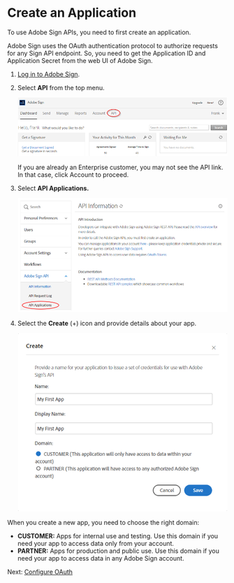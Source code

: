 # Create an Application

To use Adobe Sign APIs, you need to first create an application.

Adobe Sign uses the OAuth authentication protocol to authorize requests for any Sign API endpoint. So, you need to get the Application ID and Application Secret from the web UI of Adobe Sign.  

1. [Log in to Adobe Sign](https://secure.echosign.com/public/login).

2.  Select **API** from the top menu.  

    ![Selecting API access](../img/sign_gstarted_1.png) 
    
    If you are already an Enterprise customer, you may not see the API link. In that case, click Account to proceed.

3. Select **API Applications.**  

    ![Selecting API Applications](../img/sign_gstarted_2.png)  

4. Select the **Create** (+) icon and provide details about your app.  

    ![Creating a new app](../img/sign_gstarted_3.png)

When you create a new app, you need to choose the right domain:

- **CUSTOMER:**  Apps for internal use and testing. Use this domain if you need your app to access data only from your account.
- **PARTNER:**  Apps for production and public use. Use this domain if you need your app to access data in any Adobe Sign account.

Next: [Configure OAuth](configure_oauth.md)

